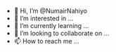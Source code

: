 - 👋 Hi, I’m @NumairNahiyo
- 👀 I’m interested in ...
- 🌱 I’m currently learning ...
- 💞️ I’m looking to collaborate on ...
- 📫 How to reach me ...

<!---
NumairNahiyo/NumairNahiyo is a ✨ special ✨ repository because its `README.md` (this file) appears on your GitHub profile.
You can click the Preview link to take a look at your changes.
--->
